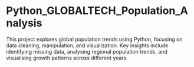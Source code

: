 # Python_GLOBALTECH_Population_Analysis
This project explores global population trends using Python, focusing on data cleaning, manipulation, and visualization. Key insights include identifying missing data, analysing regional population trends, and visualising growth patterns across different years.
